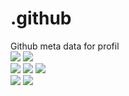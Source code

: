 # .github
Github meta data for profil  
<a href=""><img src="https://img.shields.io/github/commit-activity/m/GHub-fr/.github?color=red&style=for-the-badge"></a>
<a href=""><img src="https://img.shields.io/github/last-commit/GHub-fr/.github?color=red&style=for-the-badge"></a>
<br>
<a href=""><img src="https://img.shields.io/github/stars/GHub-fr?color=red&style=for-the-badge"></a>
<a href=""><img src="https://img.shields.io/github/stars/GHub-fr/.github?color=red&label=repo%20stars&style=for-the-badge"></a>
<a href=""><img src="https://img.shields.io/github/contributors/GHub-fr/.github?style=for-the-badge"></a>
<br>
<a href=""><img src="https://img.shields.io/github/languages/code-size/GHub-fr/.github?color=red"></a>
<a href=""><img src="https://img.shields.io/github/repo-size/GHub-fr/.github?color=red"></a>
